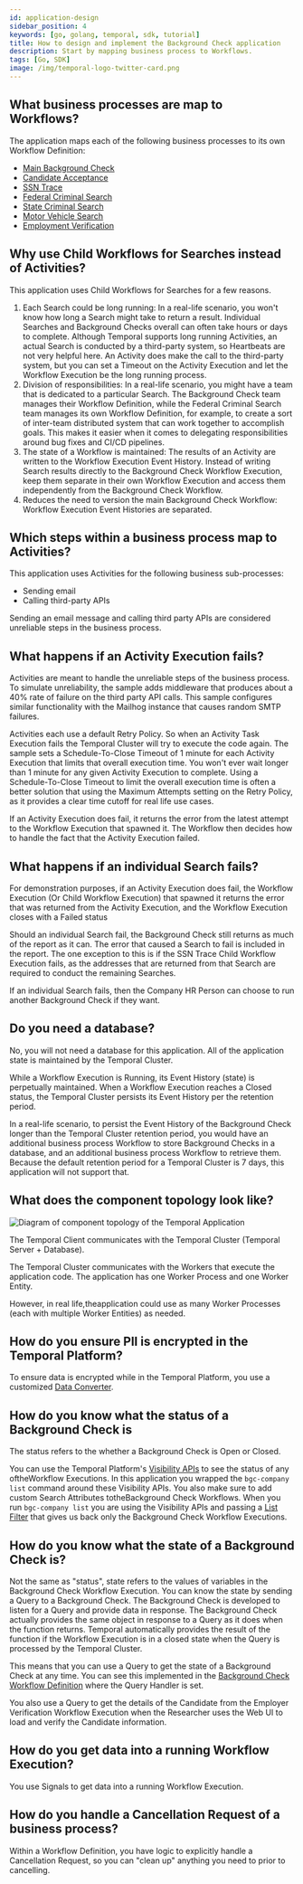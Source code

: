 ```yaml
---
id: application-design
sidebar_position: 4
keywords: [go, golang, temporal, sdk, tutorial]
title: How to design and implement the Background Check application
description: Start by mapping business process to Workflows.
tags: [Go, SDK]
image: /img/temporal-logo-twitter-card.png
---
```


## What business processes are map to Workflows?

The application maps each of the following business processes to its own Workflow Definition:

- [Main Background Check](main-background-check.md)
- [Candidate Acceptance](candidate-acceptance.md)
- [SSN Trace](ssn-trace.md)
- [Federal Criminal Search](federal-criminal.md)
- [State Criminal Search](state-criminal-search.md)
- [Motor Vehicle Search](motor-vehicle-search.md)
- [Employment Verification](employment-verification.md)

## Why use Child Workflows for Searches instead of Activities?

This application uses Child Workflows for Searches for a few reasons.

1. Each Search could be long running: In a real-life scenario, you won't know how long a Search might take to return a result.
   Individual Searches and Background Checks overall can often take hours or days to complete.
   Although Temporal supports long running Activities, an actual Search is conducted by a third-party system, so Heartbeats are not very helpful here.
   An Activity does make the call to the third-party system, but you can set a Timeout on the Activity Execution and let the Workflow Execution be the long running process.
2. Division of responsibilities: In a real-life scenario, you might have a team that is dedicated to a particular Search.
   The Background Check team manages their Workflow Definition, while the Federal Criminal Search team manages its own Workflow Definition, for example, to create a sort of inter-team distributed system that can work together to accomplish goals.
   This makes it easier when it comes to delegating responsibilities around bug fixes and CI/CD pipelines.
3. The state of a Workflow is maintained: The results of an Activity are written to the Workflow Execution Event History.
   Instead of writing Search results directly to the Background Check Workflow Execution, keep them separate in their own Workflow Execution and access them independently from the Background Check Workflow.
4. Reduces the need to version the main Background Check Workflow: Workflow Execution Event Histories are separated.

## Which steps within a business process map to Activities?

This application uses Activities for the following business sub-processes:

- Sending email
- Calling third-party APIs

Sending an email message and calling third party APIs are considered unreliable steps in the business process.

## What happens if an Activity Execution fails?

Activities are meant to handle the unreliable steps of the business process.
To simulate unreliability, the sample adds middleware that produces about a 40% rate of failure on the third party API calls.
This sample configures similar functionality with the Mailhog instance that causes random SMTP failures.

Activities each use a default Retry Policy.
So when an Activity Task Execution fails the Temporal Cluster will try to execute the code again.
The sample sets a Schedule-To-Close Timeout of 1 minute for each Activity Execution that limits that overall execution time.
You won't ever wait longer than 1 minute for any given Activity Execution to complete.
Using a Schedule-To-Close Timeout to limit the overall execution time is often a better solution that using the Maximum Attempts setting on the Retry Policy, as it provides a clear time cutoff for real life use cases.

If an Activity Execution does fail, it returns the error from the latest attempt to the Workflow Execution that spawned it.
The Workflow then decides how to handle the fact that the Activity Execution failed.

## What happens if an individual Search fails?

For demonstration purposes, if an Activity Execution does fail, the Workflow Execution (Or Child Workflow Execution) that spawned it returns the error that was returned from the Activity Execution, and the Workflow Execution closes with a Failed status

Should an individual Search fail, the Background Check still returns as much of the report as it can.
The error that caused a Search to fail is included in the report.
The one exception to this is if the SSN Trace Child Workflow Execution fails, as the addresses that are returned from that Search are required to conduct the remaining Searches.

If an individual Search fails, then the Company HR Person can choose to run another Background Check if they want.

## Do you need a database?

No, you will not need a database for this application.
All of the application state is maintained by the Temporal Cluster.

While a Workflow Execution is Running, its Event History (state) is perpetually maintained.
When a Workflow Execution reaches a Closed status, the Temporal Cluster persists its Event History per the retention period.

In a real-life scenario, to persist the Event History of the Background Check longer than the Temporal Cluster retention period, you would have an additional business process Workflow to store Background Checks in a database, and an additional business process Workflow to retrieve them.
Because the default retention period for a Temporal Cluster is 7 days, this application will not support that.

## What does the component topology look like?

![Diagram of component topology of the Temporal Application](images/component-topology.svg)

The Temporal Client communicates with the Temporal Cluster (Temporal Server + Database).

The Temporal Cluster communicates with the Workers that execute the application code.
The application has one Worker Process and one Worker Entity.

However, in real life,theapplication could use as many Worker Processes (each with multiple Worker Entities) as needed.

## How do you ensure PII is encrypted in the Temporal Platform?

To ensure data is encrypted while in the Temporal Platform, you use a customized [Data Converter](https://docs.temporal.io/security/#custom-data-converter).

## How do you know what the status of a Background Check is

The status refers to the whether a Background Check is Open or Closed.

You can use the Temporal Platform's [Visibility APIs](https://docs.temporal.io/visibility/#advanced-visibility) to see the status of any oftheWorkflow Executions.
In this application you wrapped the `bgc-company list` command around these Visibility APIs.
You also make sure to add custom Search Attributes totheBackground Check Workflows.
When you run `bgc-company list` you are using the Visibility APIs and passing a [List Filter](https://docs.temporal.io/visibility/#list-filter) that gives us back only the Background Check Workflow Executions.

## How do you know what the state of a Background Check is?

Not the same as "status", state refers to the values of variables in the Background Check Workflow Execution.
You can know the state by sending a Query to a Background Check.
The Background Check is developed to listen for a Query and provide data in response.
The Background Check actually provides the same object in response to a Query as it does when the function returns.
Temporal automatically provides the result of the function if the Workflow Execution is in a closed state when the Query is processed by the Temporal Cluster.

This means that you can use a Query to get the state of a Background Check at any time.
You can see this implemented in the [Background Check Workflow Definition](main-background-check.md) where the Query Handler is set.

You also use a Query to get the details of the Candidate from the Employer Verification Workflow Execution when the Researcher uses the Web UI to load and verify the Candidate information.

## How do you get data into a running Workflow Execution?

You use Signals to get data into a running Workflow Execution.

## How do you handle a Cancellation Request of a business process?

Within a Workflow Definition, you have logic to explicitly handle a Cancellation Request, so you can "clean up" anything you need to prior to cancelling.
